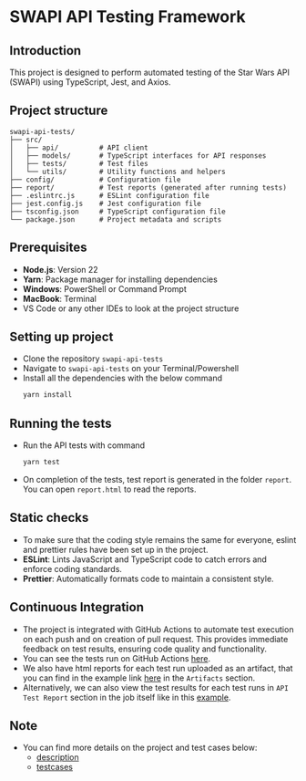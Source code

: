 # SWAPI API Testing Framework

## Introduction

This project is designed to perform automated testing of the Star Wars API (SWAPI) using TypeScript, Jest, and Axios.

## Project structure

```
swapi-api-tests/
├── src/
│   ├── api/          # API client
│   ├── models/       # TypeScript interfaces for API responses
│   ├── tests/        # Test files
│   └── utils/        # Utility functions and helpers
├── config/           # Configuration file
├── report/           # Test reports (generated after running tests)
├── .eslintrc.js      # ESLint configuration file
├── jest.config.js    # Jest configuration file
├── tsconfig.json     # TypeScript configuration file
└── package.json      # Project metadata and scripts
```

## Prerequisites

- **Node.js**: Version 22
- **Yarn**: Package manager for installing dependencies
- **Windows**: PowerShell or Command Prompt
- **MacBook**: Terminal
- VS Code or any other IDEs to look at the project structure

## Setting up project

- Clone the repository `swapi-api-tests`
- Navigate to `swapi-api-tests` on your Terminal/Powershell
- Install all the dependencies with the below command
  ```bash
  yarn install
  ```

## Running the tests

- Run the API tests with command
  ```bash
  yarn test
  ```
- On completion of the tests, test report is generated in the folder `report`. You can open `report.html` to read the reports.

## Static checks

- To make sure that the coding style remains the same for everyone, eslint and prettier rules have been set up in the project.
- **ESLint**: Lints JavaScript and TypeScript code to catch errors and enforce coding standards.
- **Prettier**: Automatically formats code to maintain a consistent style.

## Continuous Integration

- The project is integrated with GitHub Actions to automate test execution on each push and on creation of pull request. This provides immediate feedback on test results, ensuring code quality and functionality.
- You can see the tests run on GitHub Actions [here](https://github.com/roopeshh/swapi-api-tests/actions).
- We also have html reports for each test run uploaded as an artifact, that you can find in the example link [here](https://github.com/roopeshh/swapi-api-tests/actions/runs/11768412190) in the `Artifacts` section.
- Alternatively, we can also view the test results for each test runs in `API Test Report` section in the  job itself like in this [example](https://github.com/roopeshh/swapi-api-tests/actions/runs/11768412190/job/32778212241).


## Note
- You can find more details on the project and test cases below:
    - [description](https://github.com/roopeshh/swapi-api-tests/blob/main/Description.md)
    - [testcases](https://github.com/roopeshh/swapi-api-tests/blob/main/TestCases.md)